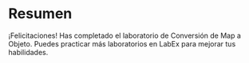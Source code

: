 # Resumen

¡Felicitaciones! Has completado el laboratorio de Conversión de Map a Objeto. Puedes practicar más laboratorios en LabEx para mejorar tus habilidades.
